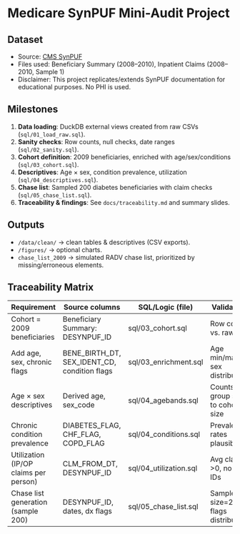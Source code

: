# Medicare SynPUF Mini-Audit Project

## Dataset
- Source: [CMS SynPUF](https://www.cms.gov/research-statistics-data-systems/synthetic-public-use-files-synpuf)
- Files used: Beneficiary Summary (2008–2010), Inpatient Claims (2008–2010, Sample 1)
- Disclaimer: This project replicates/extends SynPUF documentation for educational purposes. No PHI is used.

## Milestones
1. **Data loading**: DuckDB external views created from raw CSVs (`sql/01_load_raw.sql`).
2. **Sanity checks**: Row counts, null checks, date ranges (`sql/02_sanity.sql`).
3. **Cohort definition**: 2009 beneficiaries, enriched with age/sex/conditions (`sql/03_cohort.sql`).
4. **Descriptives**: Age × sex, condition prevalence, utilization (`sql/04_descriptives.sql`).
5. **Chase list**: Sampled 200 diabetes beneficiaries with claim checks (`sql/05_chase_list.sql`).
6. **Traceability & findings**: See `docs/traceability.md` and summary slides.

## Outputs
- `/data/clean/` → clean tables & descriptives (CSV exports).
- `/figures/` → optional charts.
- `chase_list_2009` → simulated RADV chase list, prioritized by missing/erroneous elements.



## Traceability Matrix

| Requirement                           | Source columns                  | SQL/Logic (file)           | Validation                        | Output table/view         |
|---------------------------------------|---------------------------------|----------------------------|-----------------------------------|---------------------------|
| Cohort = 2009 beneficiaries           | Beneficiary Summary: DESYNPUF_ID | sql/03_cohort.sql          | Row count vs. raw file            | cohort_2009               |
| Add age, sex, chronic flags           | BENE_BIRTH_DT, SEX_IDENT_CD, condition flags | sql/03_enrichment.sql     | Age min/max, sex distribution     | cohort_2009_enriched      |
| Age × sex descriptives                | Derived age, sex_code            | sql/04_agebands.sql        | Counts by group sum to cohort size | ageband_sex_counts_2009   |
| Chronic condition prevalence          | DIABETES_FLAG, CHF_FLAG, COPD_FLAG | sql/04_conditions.sql     | Prevalence rates plausible        | chronic_prev_2009         |
| Utilization (IP/OP claims per person) | CLM_FROM_DT, DESYNPUF_ID         | sql/04_utilization.sql     | Avg claims >0, no null IDs        | utilization_avgs_2009     |
| Chase list generation (sample 200)    | DESYNPUF_ID, dates, dx flags     | sql/05_chase_list.sql      | Sample size=200, flags distribution | chase_list_2009          |
